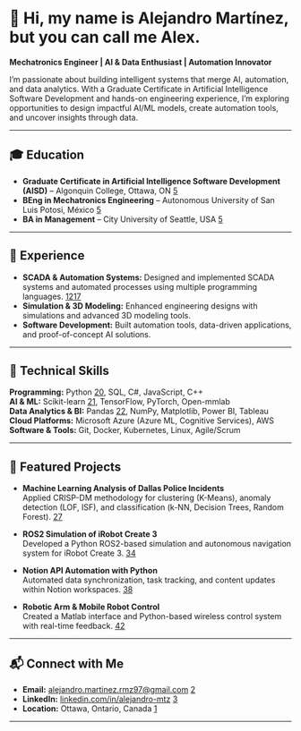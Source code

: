 # 👋 Hi, my name is Alejandro Martínez, but you can call me Alex.

**Mechatronics Engineer | AI & Data Enthusiast | Automation Innovator**

I’m passionate about building intelligent systems that merge AI, automation, and data analytics. With a Graduate Certificate in Artificial Intelligence Software Development and hands-on engineering experience, I’m exploring opportunities to design impactful AI/ML models, create automation tools, and uncover insights through data.

---

## 🎓 Education
- **Graduate Certificate in Artificial Intelligence Software Development (AISD)** – Algonquin College, Ottawa, ON [5]  
- **BEng in Mechatronics Engineering** – Autonomous University of San Luis Potosi, México [5]  
- **BA in Management** – City University of Seattle, USA [5][6]

---

## 💼 Experience
- **SCADA & Automation Systems:** Designed and implemented SCADA systems and automated processes using multiple programming languages. [12][13][17]  
- **Simulation & 3D Modeling:** Enhanced engineering designs with simulations and advanced 3D modeling tools.  
- **Software Development:** Built automation tools, data-driven applications, and proof-of-concept AI solutions.  

---

## 🚀 Technical Skills

**Programming:** Python [20], SQL, C#, JavaScript, C++  
**AI & ML:** Scikit-learn [21], TensorFlow, PyTorch, Open-mmlab  
**Data Analytics & BI:** Pandas [22], NumPy, Matplotlib, Power BI, Tableau  
**Cloud Platforms:** Microsoft Azure (Azure ML, Cognitive Services), AWS  
**Software & Tools:** Git, Docker, Kubernetes, Linux, Agile/Scrum  

---

## 🔬 Featured Projects
- **Machine Learning Analysis of Dallas Police Incidents**  
  Applied CRISP-DM methodology for clustering (K-Means), anomaly detection (LOF, ISF), and classification (k-NN, Decision Trees, Random Forest). [27]

- **ROS2 Simulation of iRobot Create 3**  
  Developed a Python ROS2-based simulation and autonomous navigation system for iRobot Create 3. [34]

- **Notion API Automation with Python**  
  Automated data synchronization, task tracking, and content updates within Notion workspaces. [38]

- **Robotic Arm & Mobile Robot Control**  
  Created a Matlab interface and Python-based wireless control system with real-time feedback. [42]

---

## 📬 Connect with Me
- **Email:** [alejandro.martinez.rmz97@gmail.com](mailto:alejandro.martinez.rmz97@gmail.com) [2]  
- **LinkedIn:** [linkedin.com/in/alejandro-mtz](https://www.linkedin.com/in/alejandro-mtz) [3]  
- **Location:** Ottawa, Ontario, Canada [1]

---

[1]: https://maps.app.goo.gl/JxyaTAvNVqPJcLGf7
[2]: mailto:alejandro.martinez.rmz97@gmail.com  
[3]: https://www.linkedin.com/in/alejandro-mtz  
[5]: https://www.algonquincollege.com/sat/program/artificial-intelligence-software-development/  
[6]: https://www.cityu.edu/programs-overview/management/  
[12]: https://en.wikipedia.org/wiki/SCADA  
[13]: https://www.geeksforgeeks.org/what-is-industrial-automation/  
[17]: https://www.autodesk.com/solutions/3d-modeling-software  
[20]: https://www.python.org/  
[21]: https://scikit-learn.org/  
[22]: https://pandas.pydata.org/  
[27]: https://en.wikipedia.org/wiki/CRISP-DM  
[34]: https://www.irobot.com/irobotcreate3  
[38]: https://developers.notion.com/  
[42]: https://www.mathworks.com/products/matlab.html  
